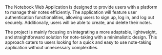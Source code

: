 The Notebook Web Application is designed to provide users with a platform to manage their notes efficiently. The application will feature user authentication functionalities, allowing users to sign up, log in, and log out securely. Additionally, users will be able to create, and delete their notes.

The project is mainly focusing on integrating a more adaptable, lightweight, and straightforward solution for note-taking with a minimalistic design. This approach caters to users looking for a quick and easy to use note-taking application without unnecessary complexities.
